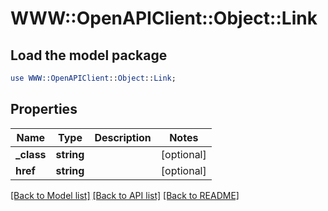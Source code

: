 # WWW::OpenAPIClient::Object::Link

## Load the model package
```perl
use WWW::OpenAPIClient::Object::Link;
```

## Properties
Name | Type | Description | Notes
------------ | ------------- | ------------- | -------------
**_class** | **string** |  | [optional] 
**href** | **string** |  | [optional] 

[[Back to Model list]](../README.md#documentation-for-models) [[Back to API list]](../README.md#documentation-for-api-endpoints) [[Back to README]](../README.md)



